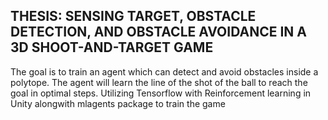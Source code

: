 ## THESIS: SENSING TARGET, OBSTACLE DETECTION, AND OBSTACLE AVOIDANCE IN A 3D SHOOT-AND-TARGET GAME

The goal is to train an agent which can detect and avoid obstacles inside a polytope. 
The agent will learn the line of the shot of the ball to reach the goal in optimal steps.
Utilizing Tensorflow with Reinforcement learning in Unity alongwith mlagents package to train the game
